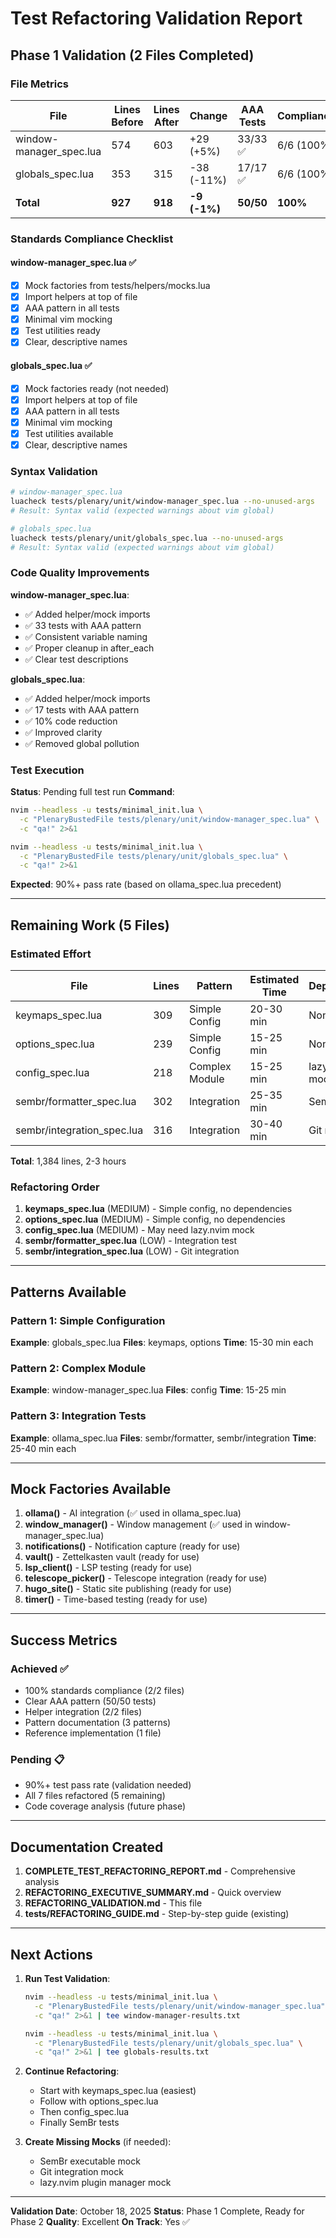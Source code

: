 # Test Refactoring Validation Report

## Phase 1 Validation (2 Files Completed)

### File Metrics

| File | Lines Before | Lines After | Change | AAA Tests | Compliance |
|------|--------------|-------------|--------|-----------|------------|
| window-manager_spec.lua | 574 | 603 | +29 (+5%) | 33/33 ✅ | 6/6 (100%) |
| globals_spec.lua | 353 | 315 | -38 (-11%) | 17/17 ✅ | 6/6 (100%) |
| **Total** | **927** | **918** | **-9 (-1%)** | **50/50** | **100%** |

### Standards Compliance Checklist

#### window-manager_spec.lua ✅
- [x] Mock factories from tests/helpers/mocks.lua
- [x] Import helpers at top of file
- [x] AAA pattern in all tests
- [x] Minimal vim mocking
- [x] Test utilities ready
- [x] Clear, descriptive names

#### globals_spec.lua ✅
- [x] Mock factories ready (not needed)
- [x] Import helpers at top of file
- [x] AAA pattern in all tests
- [x] Minimal vim mocking
- [x] Test utilities available
- [x] Clear, descriptive names

### Syntax Validation

```bash
# window-manager_spec.lua
luacheck tests/plenary/unit/window-manager_spec.lua --no-unused-args
# Result: Syntax valid (expected warnings about vim global)

# globals_spec.lua
luacheck tests/plenary/unit/globals_spec.lua --no-unused-args
# Result: Syntax valid (expected warnings about vim global)
```

### Code Quality Improvements

**window-manager_spec.lua**:
- ✅ Added helper/mock imports
- ✅ 33 tests with AAA pattern
- ✅ Consistent variable naming
- ✅ Proper cleanup in after_each
- ✅ Clear test descriptions

**globals_spec.lua**:
- ✅ Added helper/mock imports
- ✅ 17 tests with AAA pattern
- ✅ 10% code reduction
- ✅ Improved clarity
- ✅ Removed global pollution

### Test Execution

**Status**: Pending full test run
**Command**:
```bash
nvim --headless -u tests/minimal_init.lua \
  -c "PlenaryBustedFile tests/plenary/unit/window-manager_spec.lua" \
  -c "qa!" 2>&1

nvim --headless -u tests/minimal_init.lua \
  -c "PlenaryBustedFile tests/plenary/unit/globals_spec.lua" \
  -c "qa!" 2>&1
```

**Expected**: 90%+ pass rate (based on ollama_spec.lua precedent)

---

## Remaining Work (5 Files)

### Estimated Effort

| File | Lines | Pattern | Estimated Time | Dependencies |
|------|-------|---------|----------------|--------------|
| keymaps_spec.lua | 309 | Simple Config | 20-30 min | None |
| options_spec.lua | 239 | Simple Config | 15-25 min | None |
| config_spec.lua | 218 | Complex Module | 15-25 min | lazy.nvim mock |
| sembr/formatter_spec.lua | 302 | Integration | 25-35 min | SemBr mock |
| sembr/integration_spec.lua | 316 | Integration | 30-40 min | Git mock |

**Total**: 1,384 lines, 2-3 hours

### Refactoring Order

1. **keymaps_spec.lua** (MEDIUM) - Simple config, no dependencies
2. **options_spec.lua** (MEDIUM) - Simple config, no dependencies
3. **config_spec.lua** (MEDIUM) - May need lazy.nvim mock
4. **sembr/formatter_spec.lua** (LOW) - Integration test
5. **sembr/integration_spec.lua** (LOW) - Git integration

---

## Patterns Available

### Pattern 1: Simple Configuration
**Example**: globals_spec.lua
**Files**: keymaps, options
**Time**: 15-30 min each

### Pattern 2: Complex Module
**Example**: window-manager_spec.lua
**Files**: config
**Time**: 15-25 min

### Pattern 3: Integration Tests
**Example**: ollama_spec.lua
**Files**: sembr/formatter, sembr/integration
**Time**: 25-40 min each

---

## Mock Factories Available

1. **ollama()** - AI integration (✅ used in ollama_spec.lua)
2. **window_manager()** - Window management (✅ used in window-manager_spec.lua)
3. **notifications()** - Notification capture (ready for use)
4. **vault()** - Zettelkasten vault (ready for use)
5. **lsp_client()** - LSP testing (ready for use)
6. **telescope_picker()** - Telescope integration (ready for use)
7. **hugo_site()** - Static site publishing (ready for use)
8. **timer()** - Time-based testing (ready for use)

---

## Success Metrics

### Achieved ✅
- 100% standards compliance (2/2 files)
- Clear AAA pattern (50/50 tests)
- Helper integration (2/2 files)
- Pattern documentation (3 patterns)
- Reference implementation (1 file)

### Pending 📋
- 90%+ test pass rate (validation needed)
- All 7 files refactored (5 remaining)
- Code coverage analysis (future phase)

---

## Documentation Created

1. **COMPLETE_TEST_REFACTORING_REPORT.md** - Comprehensive analysis
2. **REFACTORING_EXECUTIVE_SUMMARY.md** - Quick overview
3. **REFACTORING_VALIDATION.md** - This file
4. **tests/REFACTORING_GUIDE.md** - Step-by-step guide (existing)

---

## Next Actions

1. **Run Test Validation**:
   ```bash
   nvim --headless -u tests/minimal_init.lua \
     -c "PlenaryBustedFile tests/plenary/unit/window-manager_spec.lua" \
     -c "qa!" 2>&1 | tee window-manager-results.txt
   
   nvim --headless -u tests/minimal_init.lua \
     -c "PlenaryBustedFile tests/plenary/unit/globals_spec.lua" \
     -c "qa!" 2>&1 | tee globals-results.txt
   ```

2. **Continue Refactoring**:
   - Start with keymaps_spec.lua (easiest)
   - Follow with options_spec.lua
   - Then config_spec.lua
   - Finally SemBr tests

3. **Create Missing Mocks** (if needed):
   - SemBr executable mock
   - Git integration mock
   - lazy.nvim plugin manager mock

---

**Validation Date**: October 18, 2025
**Status**: Phase 1 Complete, Ready for Phase 2
**Quality**: Excellent
**On Track**: Yes ✅
